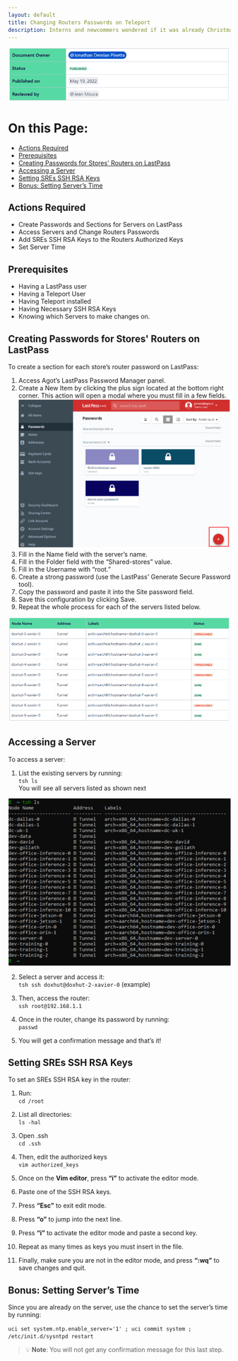 ```yaml
---
layout: default
title: Changing Routers Passwords on Teleport
description: Interns and newcommers wondered if it was already Christmas
---
```


![intro](images-changingpasswords-info.png)

# On this Page:

- [Actions Required](#actions-required)
- [Prerequisites](#prerequisites)
- [Creating Passwords for Stores' Routers on LastPass](#creating-passwords-for-stores-routers-on-lastpass)
- [Accessing a Server](#accessing-a-server)
- [Setting SREs SSH RSA Keys](#setting-sres-ssh-rsa-keys)
- [Bonus: Setting Server’s Time](#bonus-setting-servers-time)

## Actions Required

- Create Passwords and Sections for Servers on LastPass
- Access Servers and Change Routers Passwords
- Add SREs SSH RSA Keys to the Routers Authorized Keys
- Set Server Time

## Prerequisites

- Having a LastPass user
- Having a Teleport User
- Having Teleport installed
- Having Necessary SSH RSA Keys
- Knowing which Servers to make changes on.

## Creating Passwords for Stores' Routers on LastPass

To create a section for each store’s router password on LastPass:

1. Access Agot’s LastPass Password Manager panel.
2. Create a New Item by clicking the plus sign located at the bottom right corner. This action will open a modal where you must fill in a few fields. <br> ![createnew](images-changingpasswords-createnew.png)
3. Fill in the Name field with the server’s name.
4. Fill in the Folder field with the “Shared-stores” value.
5. Fill in the Username with “root.”
6. Create a strong password (use the LastPass' Generate Secure Password tool).
7. Copy the password and paste it into the Site password field.
8. Save this configuration by clicking Save.
9. Repeat the whole process for each of the servers listed below.

![createnew2](images-changingpasswords-createnew2.png)

## Accessing a Server

To access a server:

1. List the existing servers by running: <br>
`tsh ls` <br>
   You will see all servers listed as shown next

![servers](images-changingpasswords-serverslist.png)

2. Select a server and access it:<br>
`tsh ssh doxhut@doxhut-2-xavier-0` (example)

3. Then, access the router:<br>
`ssh root@192.168.1.1`

4. Once in the router, change its password by running:<br>
`passwd`

5. You will get a confirmation message and that’s it!<br>

## Setting SREs SSH RSA Keys

To set an SREs SSH RSA key in the router:<br>

1. Run:<br>
`cd /root`

2. List all directories:<br>
`ls -hal`

3. Open .ssh<br>
`cd .ssh`

4. Then, edit the authorized keys<br>
`vim authorized_keys`

5. Once on the **Vim editor**, press **“i”** to activate the editor mode.<br>

6. Paste one of the SSH RSA keys.<br>

7. Press **“Esc”** to exit edit mode.<br>

8. Press **“o”** to jump into the next line.<br>

9. Press **“i”** to activate the editor mode and paste a second key.<br>

10. Repeat as many times as keys you must insert in the file.<br>

11. Finally, make sure you are not in the editor mode, and press **“:wq”** to save changes and quit. <br>

## Bonus: Setting Server’s Time

Since you are already on the server, use the chance to set the server’s time by running:

`uci set system.ntp.enable_server='1' ; uci commit system ; /etc/init.d/sysntpd restart`

> 💡 **Note**: You will not get any confirmation message for this last step.

